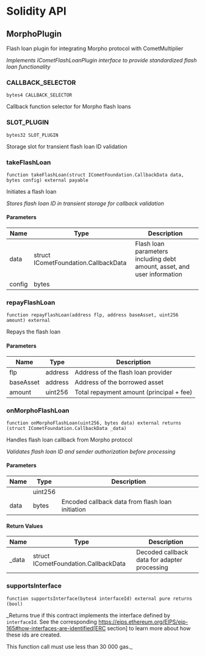 # Solidity API

## MorphoPlugin

Flash loan plugin for integrating Morpho protocol with CometMultiplier

_Implements ICometFlashLoanPlugin interface to provide standardized flash loan functionality_

### CALLBACK_SELECTOR

```solidity
bytes4 CALLBACK_SELECTOR
```

Callback function selector for Morpho flash loans

### SLOT_PLUGIN

```solidity
bytes32 SLOT_PLUGIN
```

Storage slot for transient flash loan ID validation

### takeFlashLoan

```solidity
function takeFlashLoan(struct ICometFoundation.CallbackData data, bytes config) external payable
```

Initiates a flash loan

_Stores flash loan ID in transient storage for callback validation_

#### Parameters

| Name   | Type                                 | Description                                                              |
| ------ | ------------------------------------ | ------------------------------------------------------------------------ |
| data   | struct ICometFoundation.CallbackData | Flash loan parameters including debt amount, asset, and user information |
| config | bytes                                |                                                                          |

### repayFlashLoan

```solidity
function repayFlashLoan(address flp, address baseAsset, uint256 amount) external
```

Repays the flash loan

#### Parameters

| Name      | Type    | Description                              |
| --------- | ------- | ---------------------------------------- |
| flp       | address | Address of the flash loan provider       |
| baseAsset | address | Address of the borrowed asset            |
| amount    | uint256 | Total repayment amount (principal + fee) |

### onMorphoFlashLoan

```solidity
function onMorphoFlashLoan(uint256, bytes data) external returns (struct ICometFoundation.CallbackData _data)
```

Handles flash loan callback from Morpho protocol

_Validates flash loan ID and sender authorization before processing_

#### Parameters

| Name | Type    | Description                                      |
| ---- | ------- | ------------------------------------------------ |
|      | uint256 |                                                  |
| data | bytes   | Encoded callback data from flash loan initiation |

#### Return Values

| Name   | Type                                 | Description                                  |
| ------ | ------------------------------------ | -------------------------------------------- |
| \_data | struct ICometFoundation.CallbackData | Decoded callback data for adapter processing |

### supportsInterface

```solidity
function supportsInterface(bytes4 interfaceId) external pure returns (bool)
```

\_Returns true if this contract implements the interface defined by
`interfaceId`. See the corresponding
https://eips.ethereum.org/EIPS/eip-165#how-interfaces-are-identified[ERC section]
to learn more about how these ids are created.

This function call must use less than 30 000 gas.\_
